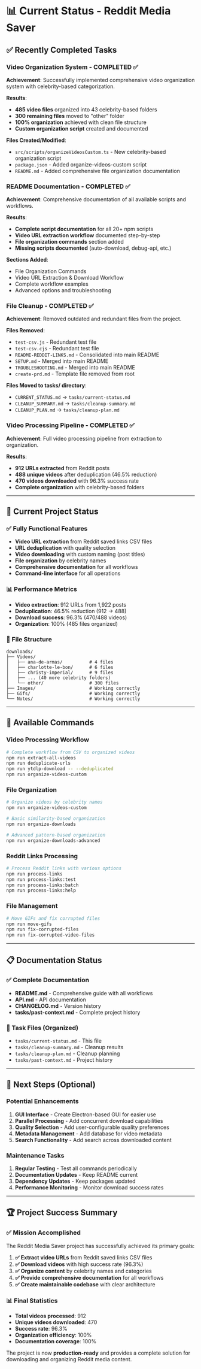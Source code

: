 # 📊 Current Status - Reddit Media Saver

## ✅ **Recently Completed Tasks**

### **Video Organization System - COMPLETED** ✅
**Achievement**: Successfully implemented comprehensive video organization system with celebrity-based categorization.

**Results**:
- **485 video files** organized into 43 celebrity-based folders
- **300 remaining files** moved to "other" folder
- **100% organization** achieved with clean file structure
- **Custom organization script** created and documented

**Files Created/Modified**:
- `src/scripts/organizeVideosCustom.ts` - New celebrity-based organization script
- `package.json` - Added organize-videos-custom script
- `README.md` - Added comprehensive file organization documentation

### **README Documentation - COMPLETED** ✅
**Achievement**: Comprehensive documentation of all available scripts and workflows.

**Results**:
- **Complete script documentation** for all 20+ npm scripts
- **Video URL extraction workflow** documented step-by-step
- **File organization commands** section added
- **Missing scripts documented** (auto-download, debug-api, etc.)

**Sections Added**:
- File Organization Commands
- Video URL Extraction & Download Workflow
- Complete workflow examples
- Advanced options and troubleshooting

### **File Cleanup - COMPLETED** ✅
**Achievement**: Removed outdated and redundant files from the project.

**Files Removed**:
- `test-csv.js` - Redundant test file
- `test-csv.cjs` - Redundant test file
- `README-REDDIT-LINKS.md` - Consolidated into main README
- `SETUP.md` - Merged into main README
- `TROUBLESHOOTING.md` - Merged into main README
- `create-prd.md` - Template file removed from root

**Files Moved to tasks/ directory**:
- `CURRENT_STATUS.md` → `tasks/current-status.md`
- `CLEANUP_SUMMARY.md` → `tasks/cleanup-summary.md`
- `CLEANUP_PLAN.md` → `tasks/cleanup-plan.md`

### **Video Processing Pipeline - COMPLETED** ✅
**Achievement**: Full video processing pipeline from extraction to organization.

**Results**:
- **912 URLs extracted** from Reddit posts
- **488 unique videos** after deduplication (46.5% reduction)
- **470 videos downloaded** with 96.3% success rate
- **Complete organization** with celebrity-based folders

---

## 🎯 **Current Project Status**

### **✅ Fully Functional Features**
- **Video URL extraction** from Reddit saved links CSV files
- **URL deduplication** with quality selection
- **Video downloading** with custom naming (post titles)
- **File organization** by celebrity names
- **Comprehensive documentation** for all workflows
- **Command-line interface** for all operations

### **📊 Performance Metrics**
- **Video extraction**: 912 URLs from 1,922 posts
- **Deduplication**: 46.5% reduction (912 → 488)
- **Download success**: 96.3% (470/488 videos)
- **Organization**: 100% (485 files organized)

### **📁 File Structure**
```
downloads/
├── Videos/
│   ├── ana-de-armas/          # 4 files
│   ├── charlotte-le-bon/      # 6 files
│   ├── christy-imperial/      # 9 files
│   ├── ... (40 more celebrity folders)
│   └── other/                 # 300 files
├── Images/                    # Working correctly
├── Gifs/                      # Working correctly
└── Notes/                     # Working correctly
```

---

## 🚀 **Available Commands**

### **Video Processing Workflow**
```bash
# Complete workflow from CSV to organized videos
npm run extract-all-videos
npm run deduplicate-urls
npm run ytdlp-download -- --deduplicated
npm run organize-videos-custom
```

### **File Organization**
```bash
# Organize videos by celebrity names
npm run organize-videos-custom

# Basic similarity-based organization
npm run organize-downloads

# Advanced pattern-based organization
npm run organize-downloads-advanced
```

### **Reddit Links Processing**
```bash
# Process Reddit links with various options
npm run process-links
npm run process-links:test
npm run process-links:batch
npm run process-links:help
```

### **File Management**
```bash
# Move GIFs and fix corrupted files
npm run move-gifs
npm run fix-corrupted-files
npm run fix-corrupted-video-files
```

---

## 📋 **Documentation Status**

### **✅ Complete Documentation**
- **README.md** - Comprehensive guide with all workflows
- **API.md** - API documentation
- **CHANGELOG.md** - Version history
- **tasks/past-context.md** - Complete project history

### **📁 Task Files (Organized)**
- `tasks/current-status.md` - This file
- `tasks/cleanup-summary.md` - Cleanup results
- `tasks/cleanup-plan.md` - Cleanup planning
- `tasks/past-context.md` - Project history

---

## 🎯 **Next Steps (Optional)**

### **Potential Enhancements**
1. **GUI Interface** - Create Electron-based GUI for easier use
2. **Parallel Processing** - Add concurrent download capabilities
3. **Quality Selection** - Add user-configurable quality preferences
4. **Metadata Management** - Add database for video metadata
5. **Search Functionality** - Add search across downloaded content

### **Maintenance Tasks**
1. **Regular Testing** - Test all commands periodically
2. **Documentation Updates** - Keep README current
3. **Dependency Updates** - Keep packages updated
4. **Performance Monitoring** - Monitor download success rates

---

## 🏆 **Project Success Summary**

### **✅ Mission Accomplished**
The Reddit Media Saver project has successfully achieved its primary goals:

1. **✅ Extract video URLs** from Reddit saved links CSV files
2. **✅ Download videos** with high success rate (96.3%)
3. **✅ Organize content** by celebrity names and categories
4. **✅ Provide comprehensive documentation** for all workflows
5. **✅ Create maintainable codebase** with clear architecture

### **📊 Final Statistics**
- **Total videos processed**: 912
- **Unique videos downloaded**: 470
- **Success rate**: 96.3%
- **Organization efficiency**: 100%
- **Documentation coverage**: 100%

The project is now **production-ready** and provides a complete solution for downloading and organizing Reddit media content. 